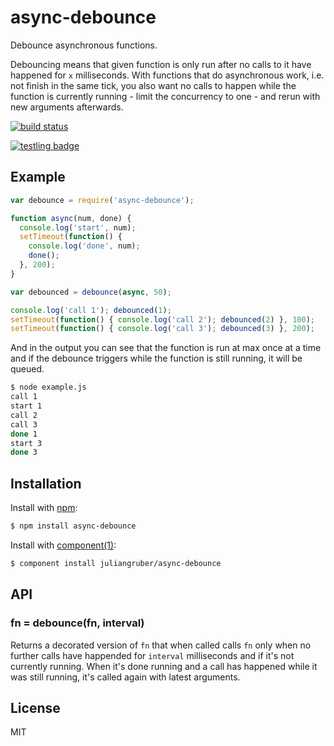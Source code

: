 
# async-debounce

  Debounce asynchronous functions.
  
  Debouncing means that given function is only run after no calls to it have happened for `x` milliseconds. With functions that do asynchronous work, i.e. not finish in the same tick, you also want no calls to happen while the function is currently running - limit the concurrency to one - and rerun with new arguments afterwards.

  [![build status](https://secure.travis-ci.org/juliangruber/async-debounce.png)](http://travis-ci.org/juliangruber/async-debounce)

  [![testling badge](https://ci.testling.com/juliangruber/async-debounce.png)](https://ci.testling.com/juliangruber/async-debounce)

## Example

```js
var debounce = require('async-debounce');

function async(num, done) {
  console.log('start', num);
  setTimeout(function() {
    console.log('done', num);
    done();
  }, 200);
}

var debounced = debounce(async, 50);

console.log('call 1'); debounced(1);
setTimeout(function() { console.log('call 2'); debounced(2) }, 100);
setTimeout(function() { console.log('call 3'); debounced(3) }, 200);
```

  And in the output you can see that the function is run at max once at a time and if the debounce triggers while the function is still running, it will be queued.

```bash
$ node example.js
call 1
start 1
call 2
call 3
done 1
start 3
done 3
```

## Installation

  Install with [npm](https://npmjs.org):
  
```bash
$ npm install async-debounce
```

  Install with [component(1)](http://component.io):

```bash
$ component install juliangruber/async-debounce
```

## API

### fn = debounce(fn, interval)

Returns a decorated version of `fn` that when called calls `fn` only when no further calls have happended for `interval` milliseconds and if it's not currently running. When it's done running and a call has happened while it was still running, it's called again with latest arguments.

## License

  MIT
